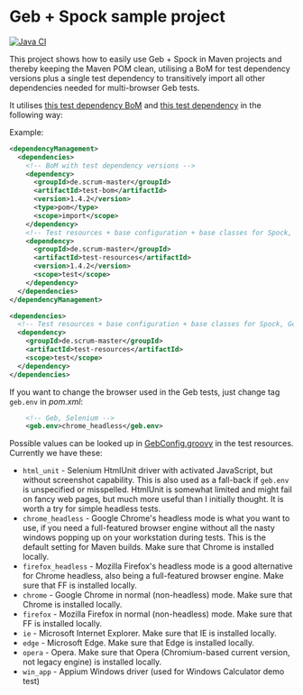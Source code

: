 # Geb + Spock sample project

[![Java CI](https://github.com/kriegaex/GebSpockSamples/actions/workflows/maven.yml/badge.svg)](https://github.com/kriegaex/GebSpockSamples/actions/workflows/maven.yml)

This project shows how to easily use Geb + Spock in Maven projects and thereby keeping the Maven POM clean,
utilising a BoM for test dependency versions plus a single test dependency to transitively import all other
dependencies needed for multi-browser Geb tests.

It utilises [this test dependency BoM](https://github.com/kriegaex/MavenTestBom) and
[this test dependency](https://github.com/kriegaex/MavenTestResources) in the following way:

Example:

```xml
<dependencyManagement>
  <dependencies>
    <!-- BoM with test dependency versions -->
    <dependency>
      <groupId>de.scrum-master</groupId>
      <artifactId>test-bom</artifactId>
      <version>1.4.2</version>
      <type>pom</type>
      <scope>import</scope>
    </dependency>
    <!-- Test resources + base configuration + base classes for Spock, Geb, Selenium -->
    <dependency>
      <groupId>de.scrum-master</groupId>
      <artifactId>test-resources</artifactId>
      <version>1.4.2</version>
      <scope>test</scope>
    </dependency>
  </dependencies>
</dependencyManagement>

<dependencies>
  <!-- Test resources + base configuration + base classes for Spock, Geb, Selenium -->
  <dependency>
    <groupId>de.scrum-master</groupId>
    <artifactId>test-resources</artifactId>
    <scope>test</scope>
  </dependency>
</dependencies>
```

If you want to change the browser used in the Geb tests, just change tag `geb.env` in _pom.xml_:

```xml
    <!-- Geb, Selenium -->
    <geb.env>chrome_headless</geb.env>
```

Possible values can be looked up in
[GebConfig.groovy](https://github.com/kriegaex/MavenTestResources/blob/master/src/main/groovy/GebConfig.groovy)
in the test resources. Currently we have these:
* `html_unit` - Selenium HtmlUnit driver with activated JavaScript, but without screenshot capability.
  This is also used as a fall-back if `geb.env` is unspecified or misspelled. HtmlUnit is somewhat limited and
  might fail on fancy web pages, but much more useful than I initially thought. It is worth a try for simple
  headless tests.
* `chrome_headless` - Google Chrome's headless mode is what you want to use, if you need a full-featured browser engine
  without all the nasty windows popping up on your workstation during tests. This is the default setting for Maven 
  builds. Make sure that Chrome is installed locally.
* `firefox_headless` - Mozilla Firefox's headless mode is a good alternative for Chrome headless, also being a
  full-featured browser engine. Make sure that FF is installed locally.
* `chrome` - Google Chrome in normal (non-headless) mode. Make sure that Chrome is installed locally.
* `firefox` - Mozilla Firefox in normal (non-headless) mode. Make sure that FF is installed locally.
* `ie` - Microsoft Internet Explorer. Make sure that IE is installed locally.
* `edge` - Microsoft Edge. Make sure that Edge is installed locally.
* `opera` - Opera. Make sure that Opera (Chromium-based current version, not legacy engine) is installed locally.
* `win_app` - Appium Windows driver (used for Windows Calculator demo test)
